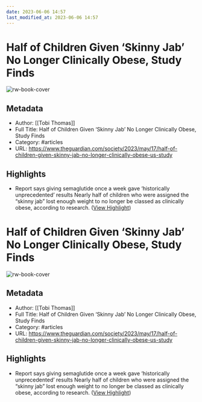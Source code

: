 ```yaml
---
date: 2023-06-06 14:57
last_modified_at: 2023-06-06 14:57
---
```

# Half of Children Given ‘Skinny Jab’ No Longer Clinically Obese, Study Finds

![rw-book-cover](https://i.guim.co.uk/img/media/636fd3b68917695437aa2bbd7d27299f9ab47d6d/46_28_1322_793/master/1322.jpg?width=1200&height=630&quality=85&auto=format&fit=crop&overlay-align=bottom%2Cleft&overlay-width=100p&overlay-base64=L2ltZy9zdGF0aWMvb3ZlcmxheXMvdGctZGVmYXVsdC5wbmc&enable=upscale&s=334ac61a4f2664bb3a9f3783073f336a)

## Metadata
- Author: [[Tobi Thomas]]
- Full Title: Half of Children Given ‘Skinny Jab’ No Longer Clinically Obese, Study Finds
- Category: #articles
- URL: https://www.theguardian.com/society/2023/may/17/half-of-children-given-skinny-jab-no-longer-clinically-obese-us-study

## Highlights
- Report says giving semaglutide once a week gave ‘historically unprecedented’ results
  Nearly half of children who were assigned the “skinny jab” lost enough weight to no longer be classed as clinically obese, according to research. ([View Highlight](https://read.readwise.io/read/01h1stfs1x6vhrz1cj0a4d5zm5))
# Half of Children Given ‘Skinny Jab’ No Longer Clinically Obese, Study Finds

![rw-book-cover](https://i.guim.co.uk/img/media/636fd3b68917695437aa2bbd7d27299f9ab47d6d/46_28_1322_793/master/1322.jpg?width=1200&height=630&quality=85&auto=format&fit=crop&overlay-align=bottom%2Cleft&overlay-width=100p&overlay-base64=L2ltZy9zdGF0aWMvb3ZlcmxheXMvdGctZGVmYXVsdC5wbmc&enable=upscale&s=334ac61a4f2664bb3a9f3783073f336a)

## Metadata
- Author: [[Tobi Thomas]]
- Full Title: Half of Children Given ‘Skinny Jab’ No Longer Clinically Obese, Study Finds
- Category: #articles
- URL: https://www.theguardian.com/society/2023/may/17/half-of-children-given-skinny-jab-no-longer-clinically-obese-us-study

## Highlights
- Report says giving semaglutide once a week gave ‘historically unprecedented’ results
  Nearly half of children who were assigned the “skinny jab” lost enough weight to no longer be classed as clinically obese, according to research. ([View Highlight](https://read.readwise.io/read/01h1stfs1x6vhrz1cj0a4d5zm5))
